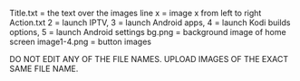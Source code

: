 Title.txt = the text over the images line x = image x from left to right
Action.txt 2 = launch IPTV, 3 = launch Android apps, 4 = launch Kodi builds options, 5 = launch Android settings
bg.png = background image of home screen
image1-4.png = button images

DO NOT EDIT ANY OF THE FILE NAMES. 
UPLOAD IMAGES OF THE EXACT SAME FILE NAME.
